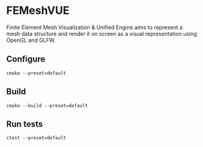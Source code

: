 # FEMeshVUE

Finite Element Mesh Visualization & Unified Engine aims to represent a mesh data structure and render it on screen as a visual representation using OpenGL and GLFW.

## Configure

```shell 
cmake --preset=default
```

## Build

```shell
cmake --build --preset=default
```

## Run tests

```shell
ctest --preset=default
```
